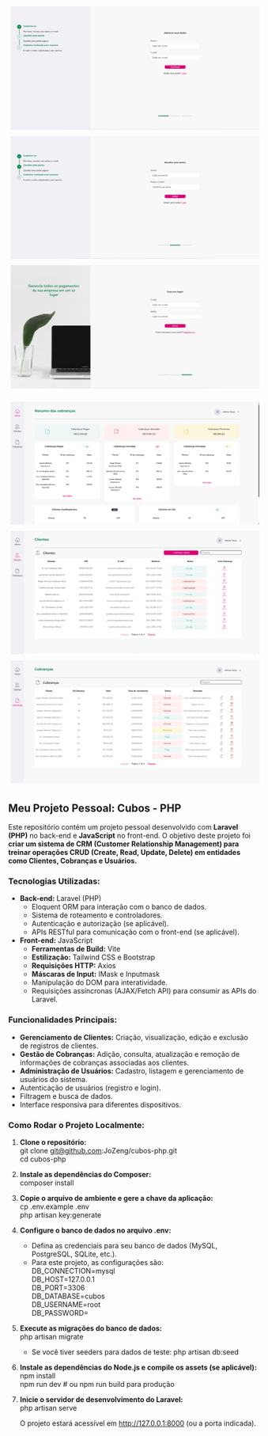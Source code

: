 <p align="center"> <img src="public/images/cubos1.png" alt="Imagem Cubo 1" style="margin: 5px;"> <img src="public/images/cubos2.png" alt="Imagem Cubo 2" style="margin: 5px;"> <img src="public/images/cubos3.png" alt="Imagem Cubo 3" style="margin: 5px;"> </p>

<p align="center">
<img src="public/images/cubos4.png" alt="Imagem Cubo 4" style="margin: 5px;">
<img src="public/images/cubos5.png" alt="Imagem Cubo 5" style="margin: 5px;">
<img src="public/images/cubos6.png" alt="Imagem Cubo 6" style="margin: 5px;">
</p>

## **Meu Projeto Pessoal: Cubos \- PHP**

Este repositório contém um projeto pessoal desenvolvido com **Laravel (PHP)** no back-end e **JavaScript** no front-end. O objetivo deste projeto foi **criar um sistema de CRM (Customer Relationship Management) para treinar operações CRUD (Create, Read, Update, Delete) em entidades como Clientes, Cobranças e Usuários.**

### **Tecnologias Utilizadas:**

-   **Back-end:** Laravel (PHP)
    -   Eloquent ORM para interação com o banco de dados.
    -   Sistema de roteamento e controladores.
    -   Autenticação e autorização (se aplicável).
    -   APIs RESTful para comunicação com o front-end (se aplicável).
-   **Front-end:** JavaScript
    -   **Ferramentas de Build:** Vite
    -   **Estilização:** Tailwind CSS e Bootstrap
    -   **Requisições HTTP:** Axios
    -   **Máscaras de Input:** IMask e Inputmask
    -   Manipulação do DOM para interatividade.
    -   Requisições assíncronas (AJAX/Fetch API) para consumir as APIs do Laravel.

### **Funcionalidades Principais:**

-   **Gerenciamento de Clientes:** Criação, visualização, edição e exclusão de registros de clientes.
-   **Gestão de Cobranças:** Adição, consulta, atualização e remoção de informações de cobranças associadas aos clientes.
-   **Administração de Usuários:** Cadastro, listagem e gerenciamento de usuários do sistema.
-   Autenticação de usuários (registro e login).
-   Filtragem e busca de dados.
-   Interface responsiva para diferentes dispositivos.

### **Como Rodar o Projeto Localmente:**

1. **Clone o repositório:**  
   git clone git@github.com:JoZeng/cubos-php.git  
   cd cubos-php

2. **Instale as dependências do Composer:**  
   composer install

3. **Copie o arquivo de ambiente e gere a chave da aplicação:**  
   cp .env.example .env  
   php artisan key:generate

4. **Configure o banco de dados no arquivo .env:**

    - Defina as credenciais para seu banco de dados (MySQL, PostgreSQL, SQLite, etc.).
    - Para este projeto, as configurações são:  
      DB_CONNECTION=mysql  
      DB_HOST=127.0.0.1  
      DB_PORT=3306  
      DB_DATABASE=cubos  
      DB_USERNAME=root  
      DB_PASSWORD=

5. **Execute as migrações do banco de dados:**  
   php artisan migrate

    - Se você tiver seeders para dados de teste: php artisan db:seed

6. **Instale as dependências do Node.js e compile os assets (se aplicável):**  
   npm install  
   npm run dev \# ou npm run build para produção

7. **Inicie o servidor de desenvolvimento do Laravel:**  
   php artisan serve

    O projeto estará acessível em http://127.0.0.1:8000 (ou a porta indicada).
